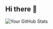 ## Hi there 👋

![Your GitHub Stats](https://github-readme-stats.vercel.app/api?username=Eilvo&show_icons=true&theme=onedark)

